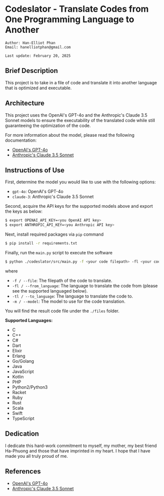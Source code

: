 # Codeslator - Translate Codes from One Programming Language to Another

```
Author: Han-Elliot Phan
Email: hanelliotphan@gmail.com

Last update: February 20, 2025
```

## Brief Description
This project is to take in a file of code and translate it into another language 
that is optimized and executable.

## Architecture
This project uses the OpenAI's GPT-4o and the Anthropic's Claude 3.5 
Sonnet models to ensure the executability of the translated code while still 
guaranteeing the optimization of the code.

For more information about the model, please read the following documentation:
- [OpenAI's GPT-4o](https://platform.openai.com/docs/guides/text-generation)
- [Anthropic's Claude 3.5 Sonnet](https://docs.anthropic.com/en/api/messages-streaming)

## Instructions of Use
First, determine the model you would like to use with the following options:
- `gpt-4o`: OpenAI's GPT-4o
- `claude-3`: Anthropic's Claude 3.5 Sonnet

Second, acquire the API keys for the supported models above and export the keys 
as below:
```bash
$ export OPENAI_API_KEY=<you OpenAI API key>
$ export ANTHROPIC_API_KEY=<you Anthropic API key>
```

Next, install required packages via `pip` command
```bash
$ pip install -r requirements.txt
```

Finally, run the `main.py` script to execute the software
```bash
$ python ./codeslator/src/main.py -f <your code filepath> -fl <your code language> -tl <language to translate your code to> -m <your desired model>
```
where
- `-f / --file`: The filepath of the code to translate.
- `-fl / --from_language`: The language to translate the code from (please see 
the supported languaged below).
- `-tl / --to_language`: The language to translate the code to.
- `-m / --model`: The model to use for the code translation.

You will find the result code file under the `./files` folder.

**Supported Languages:**
- C
- C++
- C#
- Dart
- Elixir
- Erlang
- Go/Golang
- Java
- JavaScript
- Kotlin
- PHP
- Python2/Python3
- Racket
- Ruby
- Rust
- Scala
- Swift
- TypeScript

## Dedication
I dedicate this hard-work commitment to myself, my mother, my best friend 
Ha-Phuong and those that have imprinted in my heart. I hope that I have made 
you all truly proud of me.

## References
- [OpenAI's GPT-4o](https://platform.openai.com/docs/guides/text-generation)
- [Anthropic's Claude 3.5 Sonnet](https://docs.anthropic.com/en/api/messages-streaming)